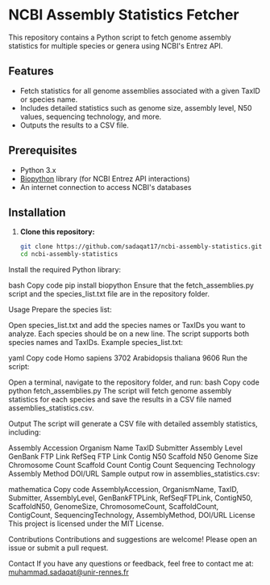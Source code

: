 # NCBI Assembly Statistics Fetcher

This repository contains a Python script to fetch genome assembly statistics for multiple species or genera using NCBI's Entrez API.

## Features
- Fetch statistics for all genome assemblies associated with a given TaxID or species name.
- Includes detailed statistics such as genome size, assembly level, N50 values, sequencing technology, and more.
- Outputs the results to a CSV file.

## Prerequisites
- Python 3.x
- [Biopython](https://biopython.org/) library (for NCBI Entrez API interactions)
- An internet connection to access NCBI's databases

## Installation

1. **Clone this repository:**

   ```bash
   git clone https://github.com/sadaqat17/ncbi-assembly-statistics.git
   cd ncbi-assembly-statistics
Install the required Python library:

bash
Copy code
pip install biopython
Ensure that the fetch_assemblies.py script and the species_list.txt file are in the repository folder.

Usage
Prepare the species list:

Open species_list.txt and add the species names or TaxIDs you want to analyze. Each species should be on a new line.
The script supports both species names and TaxIDs.
Example species_list.txt:

yaml
Copy code
Homo sapiens
3702
Arabidopsis thaliana
9606
Run the script:

Open a terminal, navigate to the repository folder, and run:
bash
Copy code
python fetch_assemblies.py
The script will fetch genome assembly statistics for each species and save the results in a CSV file named assemblies_statistics.csv.

Output
The script will generate a CSV file with detailed assembly statistics, including:

Assembly Accession
Organism Name
TaxID
Submitter
Assembly Level
GenBank FTP Link
RefSeq FTP Link
Contig N50
Scaffold N50
Genome Size
Chromosome Count
Scaffold Count
Contig Count
Sequencing Technology
Assembly Method
DOI/URL
Sample output row in assemblies_statistics.csv:

mathematica
Copy code
AssemblyAccession, OrganismName, TaxID, Submitter, AssemblyLevel, GenBankFTPLink, RefSeqFTPLink, ContigN50, ScaffoldN50, GenomeSize, ChromosomeCount, ScaffoldCount, ContigCount, SequencingTechnology, AssemblyMethod, DOI/URL
License
This project is licensed under the MIT License.

Contributions
Contributions and suggestions are welcome! Please open an issue or submit a pull request.

Contact
If you have any questions or feedback, feel free to contact me at: muhammad.sadaqat@unir-rennes.fr
